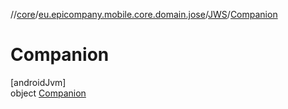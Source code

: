 //[core](../../../../index.md)/[eu.epicompany.mobile.core.domain.jose](../../index.md)/[JWS](../index.md)/[Companion](index.md)

# Companion

[androidJvm]\
object [Companion](index.md)
